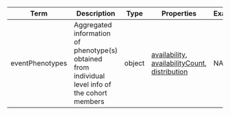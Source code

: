 |Term | Description | Type | Properties | Example | Enum|
| ---| ---| ---| ---| ---| --- |
| eventPhenotypes | Aggregated information of phenotype(s) obtained from individual level info of the cohort members | object | [availability](./availability.md), [availabilityCount](./availabilityCount.md), [distribution](./distribution.md) | NA | NA|
